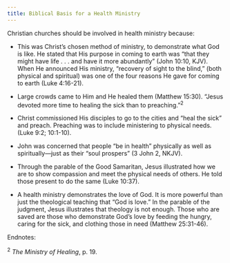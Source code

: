 ```yaml
---
title: Biblical Basis for a Health Ministry
---
```


Christian churches should be involved in health ministry because:

- This was Christ’s chosen method of ministry, to demonstrate what God is like. He stated that His purpose in coming to earth was “that they might have life . . . and have it more abundantly” (John 10:10, KJV). When He announced His ministry, “recovery of sight to the blind,” (both physical and spiritual) was one of the four reasons He gave for coming to earth (Luke 4:16-21).

- Large crowds came to Him and He healed them (Matthew 15:30). “Jesus devoted more time to healing the sick than to preaching.”<sup>2</sup>

- Christ commissioned His disciples to go to the cities and “heal the sick” and preach. Preaching was to include ministering to physical needs. (Luke 9:2; 10:1-10).

- John was concerned that people “be in health” physically as well as spiritually—just as their “soul prospers” (3 John 2, NKJV).

- Through the parable of the Good Samaritan, Jesus illustrated how we are to show compassion and meet the physical needs of others. He told those present to do the same (Luke 10:37).

- A health ministry demonstrates the love of God. It is more powerful than just the theological teaching that “God is love.” In the parable of the judgment, Jesus illustrates that theology is not enough. Those who are saved are those who demonstrate God’s love by feeding the hungry, caring for the sick, and clothing those in need (Matthew 25:31-46).

Endnotes:

<sup>2</sup> _The Ministry of Healing_, p. 19.